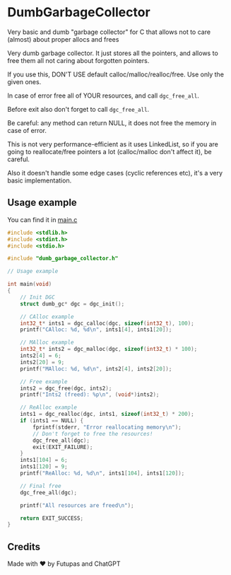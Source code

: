 # DumbGarbageCollector

Very basic and dumb "garbage collector" for C that allows not to care (almost) about proper allocs and frees

Very dumb garbage collector. It just stores all the pointers, and allows to free them all not caring about forgotten pointers.

If you use this, DON'T USE default calloc/malloc/realloc/free. Use only the given ones.

In case of error free all of YOUR resources, and call `dgc_free_all`.

Before exit also don't forget to call `dgc_free_all`.

Be careful: any method can return NULL, it does not free the memory in case of error.

This is not very performance-efficient as it uses LinkedList, so if you are going to reallocate/free pointers a lot (calloc/malloc don't affect it), be careful.

Also it doesn't handle some edge cases (cyclic references etc), it's a very basic implementation.

## Usage example

You can find it in [main.c](https://github.com/Futupas/DumbGarbageCollector/blob/main/main.c)

```c
#include <stdlib.h>
#include <stdint.h>
#include <stdio.h>

#include "dumb_garbage_collector.h"

// Usage example

int main(void)
{
    // Init DGC
    struct dumb_gc* dgc = dgc_init();

    // CAlloc example
    int32_t* ints1 = dgc_calloc(dgc, sizeof(int32_t), 100);
    printf("CAlloc: %d, %d\n", ints1[4], ints1[20]);

    // MAlloc example
    int32_t* ints2 = dgc_malloc(dgc, sizeof(int32_t) * 100);
    ints2[4] = 6;
    ints2[20] = 9;
    printf("MAlloc: %d, %d\n", ints2[4], ints2[20]);

    // Free example
    ints2 = dgc_free(dgc, ints2);
    printf("Ints2 (freed): %p\n", (void*)ints2);

    // ReAlloc example
    ints1 = dgc_realloc(dgc, ints1, sizeof(int32_t) * 200);
    if (ints1 == NULL) {
        fprintf(stderr, "Error reallocating memory\n");
        // Don't forget to free the resources!
        dgc_free_all(dgc);
        exit(EXIT_FAILURE);
    }
    ints1[104] = 6;
    ints1[120] = 9;
    printf("ReAlloc: %d, %d\n", ints1[104], ints1[120]);

    // Final free
    dgc_free_all(dgc);

    printf("All resources are freed\n");

    return EXIT_SUCCESS;
}
```

## Credits
Made with ❤ by Futupas and ChatGPT
